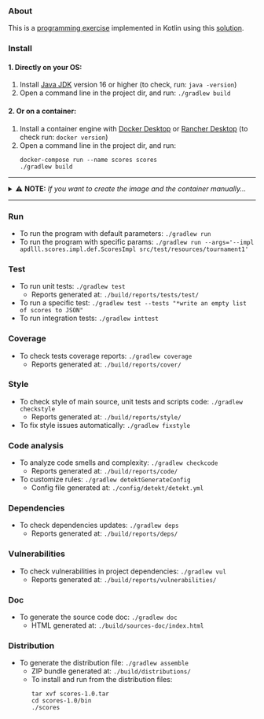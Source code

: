 ### About
This is a [programming exercise](doc/exercise.md) implemented in Kotlin using this [solution](doc/solution.md).

### Install 
#### 1. Directly on your OS:
1. Install [Java JDK](https://adoptopenjdk.net) version 16 or higher (to check, run: `java -version`)
2. Open a command line in the project dir, and run: `./gradlew build`
#### 2. Or on a container:
1. Install a container engine with [Docker Desktop](https://docs.docker.com/get-docker/) or [Rancher Desktop](https://rancherdesktop.io/) (to check run: `docker version`)
2. Open a command line in the project dir, and run:
   ```shell
   docker-compose run --name scores scores
   ./gradlew build
   ```
---
<details>
  <summary>⚠️️ <b>NOTE:</b> <i>If you want to create the image and the container manually...</i></summary>

* To manually create the image and the container:
  ```shell
  docker build -t scores .
  docker run --name scores -it -v `pwd`/src:/app/src:ro -v `pwd`/build:/app/build:rw scores sh
  ```
* To start an exited container: `docker start -ai scores`
* To delete the container: `docker rm scores`
* To delete the image: `docker image rm scores`
* The `src` folder is shared so changes in the source code made on the host OS can be compiled and run in the container
* The `build` folder is shared so all reports and binaries generated from the container are also available in the host OS 
</details>

---
    
### Run
* To run the program with default parameters: `./gradlew run`
* To run the program with specific params: `./gradlew run --args='--impl apdlll.scores.impl.def.ScoresImpl src/test/resources/tournament1'`

### Test
* To run unit tests: `./gradlew test`
  * Reports generated at: `./build/reports/tests/test/`
* To run a specific test: `./gradlew test --tests "*write an empty list of scores to JSON"`    
* To run integration tests: `./gradlew inttest`

### Coverage
* To check tests coverage reports: `./gradlew coverage`
  * Reports generated at: `./build/reports/cover/`

### Style
* To check style of main source, unit tests and scripts code: `./gradlew checkstyle`
  * Reports generated at: `./build/reports/style/`
* To fix style issues automatically: `./gradlew fixstyle`

### Code analysis
* To analyze code smells and complexity: `./gradlew checkcode`
  * Reports generated at: `./build/reports/code/`
* To customize rules: `./gradlew detektGenerateConfig`
  * Config file generated at: `./config/detekt/detekt.yml`

### Dependencies
* To check dependencies updates: `./gradlew deps`
  * Reports generated at: `./build/reports/deps/`

### Vulnerabilities
* To check vulnerabilities in project dependencies: `./gradlew vul`
  * Reports generated at: `./build/reports/vulnerabilities/`

### Doc
* To generate the source code doc: `./gradlew doc`
  * HTML generated at: `./build/sources-doc/index.html`

### Distribution
* To generate the distribution file: `./gradlew assemble`
  * ZIP bundle generated at: `./build/distributions/`
  * To install and run from the distribution files:
    ```shell
    tar xvf scores-1.0.tar 
    cd scores-1.0/bin
    ./scores
    ```
